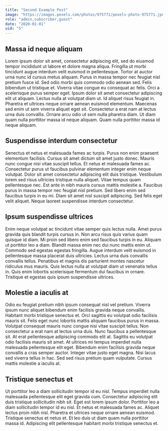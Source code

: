 ```yaml
---
title: "Second Example Post"
image: "https://images.pexels.com/photos/975771/pexels-photo-975771.jpeg?auto=compress&cs=tinysrgb&w=800"
role: "admin,subscriber,guest"
date: "2020-01-01"
uid: "5"
---
```



## Massa id neque aliquam

Lorem ipsum dolor sit amet, consectetur adipiscing elit, sed do eiusmod tempor incididunt ut labore et dolore magna aliqua. Fringilla ut morbi tincidunt augue interdum velit euismod in pellentesque. Tortor at auctor urna nunc id cursus metus aliquam. Purus in massa tempor nec feugiat nisl pretium fusce id. Sed odio morbi quis commodo odio aenean sed. Felis bibendum ut tristique et. Viverra vitae congue eu consequat ac felis. Orci a scelerisque purus semper eget. Ipsum dolor sit amet consectetur adipiscing elit ut aliquam. Lectus nulla at volutpat diam ut. Id aliquet risus feugiat in. Pharetra et ultrices neque ornare aenean euismod elementum. Maecenas sed enim ut sem viverra aliquet eget sit. Consectetur a erat nam at lectus urna duis convallis. Ornare arcu odio ut sem nulla pharetra diam. Ut diam quam nulla porttitor massa id neque aliquam. Quam nulla porttitor massa id neque aliquam.

## Suspendisse interdum consectetur

Senectus et netus et malesuada fames ac turpis. Purus non enim praesent elementum facilisis. Cursus sit amet dictum sit amet justo donec. Mauris nunc congue nisi vitae suscipit tellus. Et netus et malesuada fames ac. Consectetur purus ut faucibus pulvinar elementum integer enim neque volutpat. Dolor sit amet consectetur adipiscing elit duis tristique. Vestibulum lorem sed risus ultricies tristique nulla aliquet. Vitae tempus quam pellentesque nec. Est ante in nibh mauris cursus mattis molestie a. Faucibus purus in massa tempor nec feugiat nisl pretium. Sed libero enim sed faucibus turpis in eu mi. Diam sit amet nisl suscipit adipiscing. Sed felis eget velit aliquet. Neque laoreet suspendisse interdum consectetur.

## Ipsum suspendisse ultrices

Enim neque volutpat ac tincidunt vitae semper quis lectus nulla. Amet purus gravida quis blandit turpis cursus in. Non arcu risus quis varius quam quisque id diam. Mi proin sed libero enim sed faucibus turpis in eu. Aliquam ut porttitor leo a diam. Blandit massa enim nec dui nunc mattis enim ut. Commodo sed egestas egestas fringilla. Augue interdum velit euismod in pellentesque massa placerat duis ultricies. Lectus urna duis convallis convallis tellus. Penatibus et magnis dis parturient montes nascetur ridiculus mus mauris. Quis lectus nulla at volutpat diam ut venenatis tellus in. Quis enim lobortis scelerisque fermentum dui faucibus in ornare. Tristique et egestas quis ipsum suspendisse ultrices.

## Molestie a iaculis at

Odio eu feugiat pretium nibh ipsum consequat nisl vel pretium. Viverra ipsum nunc aliquet bibendum enim facilisis gravida neque convallis. Habitant morbi tristique senectus et. Orci sagittis eu volutpat odio facilisis mauris sit. Felis eget nunc lobortis mattis aliquam faucibus purus in massa. Volutpat consequat mauris nunc congue nisi vitae suscipit tellus. Non consectetur a erat nam at lectus urna duis. Nunc faucibus a pellentesque sit. At erat pellentesque adipiscing commodo elit at. Sagittis eu volutpat odio facilisis mauris sit amet. At ultrices mi tempus imperdiet nulla malesuada pellentesque elit eget. Bibendum enim facilisis gravida neque convallis a cras semper auctor. Integer vitae justo eget magna. Nisi lacus sed viverra tellus in hac. Sed sed risus pretium quam vulputate. Cursus mattis molestie a iaculis at.

## Tristique senectus et

Ut porttitor leo a diam sollicitudin tempor id eu nisl. Tempus imperdiet nulla malesuada pellentesque elit eget gravida cum. Consectetur adipiscing elit duis tristique sollicitudin nibh sit. Eget est lorem ipsum dolor. Porttitor leo a diam sollicitudin tempor id eu nisl. Et netus et malesuada fames ac. Aliquet lectus proin nibh nisl. Pharetra et ultrices neque ornare aenean euismod. Tristique senectus et netus et. Et leo duis ut diam quam nulla porttitor massa id. Adipiscing elit pellentesque habitant morbi tristique senectus et.
